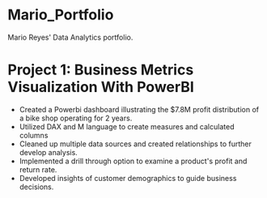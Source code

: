 # Mario_Portfolio
Mario Reyes' Data Analytics portfolio.

# Project 1: Business Metrics Visualization With PowerBI
* Created a Powerbi dashboard illustrating the $7.8M profit distribution of a bike shop operating for 2 years.
* Utilized DAX and M language to create measures and calculated columns
* Cleaned up multiple data sources and created relationships to further develop analysis.
* Implemented a drill through option to examine a product's profit and return rate.
* Developed insights of customer demographics to guide business decisions.
